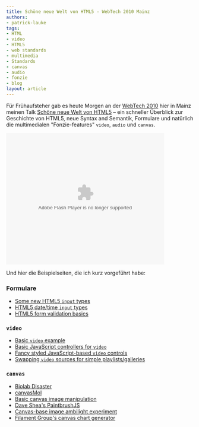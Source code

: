 ```yaml
---
title: Schöne neue Welt von HTML5 - WebTech 2010 Mainz
authors:
- patrick-lauke
tags:
- HTML
- video
- HTML5
- web standards
- multimedia
- Standards
- canvas
- audio
- fonzie
- blog
layout: article
---
```

<p>Für Frühaufsteher gab es heute Morgen an der <a href="http://webtechcon.de">WebTech 2010</a> hier in Mainz meinen Talk <a href="http://www.slideshare.net/redux/schne-neue-welt-von-html5-webtech-2010-mainz-12102010">Schöne neue Welt von HTML5</a> – ein schneller Überblick zur Geschichte von HTML5, neue Syntax and Semantik, Formulare und natürlich die multimedialen &quot;Fonzie-features&quot; <code>video</code>, <code>audio</code> und <code>canvas</code>.</p>

<object id="__sse5420720" width="425" height="355"><param name="movie" value="http://static.slidesharecdn.com/swf/ssplayer2.swf?doc=webtech12-10-2010-101012011915-phpapp02&amp;stripped_title=schne-neue-welt-von-html5-webtech-2010-mainz-12102010&amp;userName=redux" /><param name="allowFullScreen" value="true" /><param name="allowScriptAccess" value="never" /><embed name="__sse5420720" src="http://static.slidesharecdn.com/swf/ssplayer2.swf?doc=webtech12-10-2010-101012011915-phpapp02&amp;stripped_title=schne-neue-welt-von-html5-webtech-2010-mainz-12102010&amp;userName=redux" type="application/x-shockwave-flash" allowfullscreen="true" width="425" height="355" allowscriptaccess="never" /></object>

<p>Und hier die Beispielseiten, die ich kurz vorgeführt habe:</p>
<h3>Formulare</h3>
<ul>
<li><a href="http://people.opera.com/patrickl/experiments/forms/newtypes.html">Some new HTML5 <code>input</code> types</a></li>
<li><a href="http://people.opera.com/patrickl/experiments/forms/date-time.html">HTML5 date/time <code>input</code> types</a></li>
<li><a href="http://people.opera.com/patrickl/experiments/forms/validation.html">HTML5 form validation basics</a></li>
</ul>

<h3><code>video</code></h3>
<ul>
<li><a href="http://people.opera.com/patrickl/experiments/video/">Basic <code>video</code> example</a></li>
<li><a href="http://people.opera.com/patrickl/experiments/webm/basic-controls/">Basic JavaScript controllers for <code>video</code></a></li>
<li><a href="http://people.opera.com/patrickl/experiments/webm/fancy-controls/">Fancy styled JavaScript-based <code>video</code> controls</a></li>
<li><a href="http://people.opera.com/patrickl/experiments/webm/fancy-swap/">Swapping <code>video</code> sources for simple playlists/galleries</a></li>
</ul>

<h3><code>canvas</code></h3>
<ul>
<li><a href="http://www.phoboslab.org/biolab/">Biolab Disaster</a></li>
<li><a href="http://alteredqualia.com/canvasmol/">canvasMol</a></li>
<li><a href="http://people.opera.com/patrickl/experiments/canvas/image-edit/">Basic canvas image manipulation</a></li>
<li><a href="http://github.com/mezzoblue/PaintbrushJS">Dave Shea&#39;s PaintbrushJS</a></li>
<li><a href="http://www.splintered.co.uk/experiments/archives/canvas-ambilight/">Canvas-base image ambilight experiment</a></li>
<li><a href="http://dwpe.googlecode.com/svn/trunk/charting/index.html">Filament Group&#39;s canvas chart generator</a></li>
</ul>
